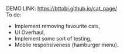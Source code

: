 DEMO LINK: https://bttobi.github.io/cat_page/ <br/>
To do:
- Implement removing favourite cats,
- UI Overhaul,
- Implement some sort of testing,
- Moblie responsiveness (hamburger menu).
